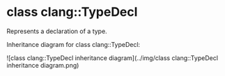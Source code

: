 # class clang::TypeDecl

Represents a declaration of a type.

Inheritance diagram for class clang::TypeDecl:

![class clang::TypeDecl inheritance diagram](../img/class clang::TypeDecl inheritance diagram.png)

